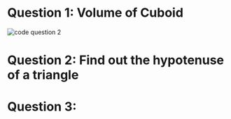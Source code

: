 # Question 1: Volume of Cuboid
![code question 2](https://github.com/Zaidi-Alisha/PfFall23/assets/142868085/a061dbef-345e-45db-813a-a763bfe4a6aa)

# Question 2: Find out the hypotenuse of a triangle

# Question 3: 






